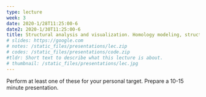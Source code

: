 ```yaml
---
type: lecture
week: 3
date: 2020-1/28T11:25:00-6
date2: 2020-1/30T11:25:00-6
title: Structural analysis and visualization. Homology modeling, structural alignment, and electrostatics calculations. 
# slides: https://google.com
# notes: /static_files/presentations/lec.zip
# codes: /static_files/presentations/code.zip
#tldr: Short text to describe what this lecture is about.
# thumbnail: /static_files/presentations/lec.jpg
---
```

Perform at least one of these for your personal target. Prepare a 10-15 minute presentation.